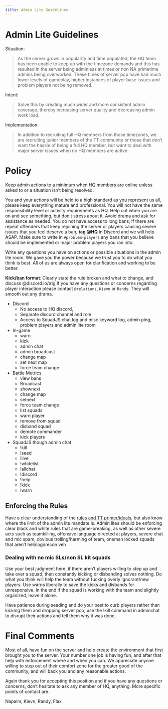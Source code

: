 ```yaml
---
title: Admin Lite Guidelines
--- 
```


# Admin Lite Guidelines

Situation:

> As the server grows in popularity and time populated, the HQ team has been unable to keep up with the timezone demands and this has resulted in the server being adminless at times or non NA primetime admins being overworked. These times of server pop have had much lower levels of gameplay, higher instances of player base issues and problem players not being removed.

Intent:
> Solve this by creating much wider and more consistent admin coverage, thereby increasing server quality and decreasing admin work load.

Implementation:
> In addition to recruiting full HQ members from those timezones, we are recruiting junior members of the TT community or those that don’t want the hassle of being a full HQ member, but want to deal with major server issues when no HQ members are active

# Policy

Keep admin actions to a minimum when HQ members are online unless asked to or a situation isn’t being resolved.

You and your actions will be held to a high standard as you represent us all, please keep everything mature and professional. You will not have the same responsibility level or activity requirements as HQ. Help out when you are on and see something, but don’t stress about it. Avoid drama and ask for assistance as needed. You do not have access to long bans; if there are repeat offenders that keep rejoining the server or players causing severe issues that you feel deserve a ban, **tag @HQ** in Discord and we will help ASAP. Make sure to write in `#problem-players` any bans that you believe should be implemented or major problem players you ran into. 

Write any questions you have on actions or possible situations in the admin lite room. We gave you the power because we trust you to do what you think is best. All of us are always open for clarification and working to be better.

**Kick/ban format**: Clearly state the rule broken and what to change, and discuss @discord.io/trig
If you have any questions or concerns regarding player interaction please contact `@relations`, `Kievn` or `Randy`. They will smooth out any drama.

* Discord
    * No access to HQ discord, 
    * Separate discord channel and role
    * Access to SquadJS chat log and misc keyword log, admin ping, problem players and admin lite room
* In-game 
    * warn
    * kick
    * admin chat
    * admin broadcast
    * change map
    * set next map
    * force team change
* Battle Metrics
    * view bans
    * Broadcast
    * shownext
    * change map
    * setnext
    * force team change
    * list squads
    * warn player
    * remove from squad
    * disband squad
    * demote commander
    * kick players
* SquadJS though admin chat
    * !kill
    * !seed
    * !live
    * !whitelist
    * !allchat
    * !discord
    * !help
    * !kick
    * !warn

## Enforcing the Rules

Have a clear understanding of the [rules and TT primer/ideals](../rules/server_rules.md), but also know where the limit of the admin lite mandate is. Admin lites should be enforcing clear black and white rules that are game-breaking, as well as other severe acts such as teamkilling, offensive language directed at players, severe chat and mic spam, obvious trolling/harming of team, oneman locked squads that aren’t heli/logi/recon veh

### Dealing with no mic SLs/non SL kit squads 
Use your best judgment here, if there aren’t players willing to step up and take over a squad, then constantly kicking or disbanding solves nothing. Do what you think will help the team without fucking overly ignorant/new players. Use warns liberally to save the kicks and disbands for unresponsive. In the end if the squad is working with the team and slightly organized, leave it alone.

Have patience during seeding and do your best to curb players rather than kicking them and dropping server pop, use the !kill command in adminchat to disrupt their actions and tell them why it was done.

# Final Comments

Most of all, have fun on the server and help create the environment that first brought you to the server. Your number one job is having fun, and after that help with enforcement where and when you can. We appreciate anyone willing to step out of their comfort zone for the greater good of the community, and will back you and any reasonable actions.

Again thank you for accepting this position and if you have any questions or concerns, don’t hesitate to ask any member of HQ, anything. More specific points of contact are.

Napalm, Kievn, Randy, Flax
